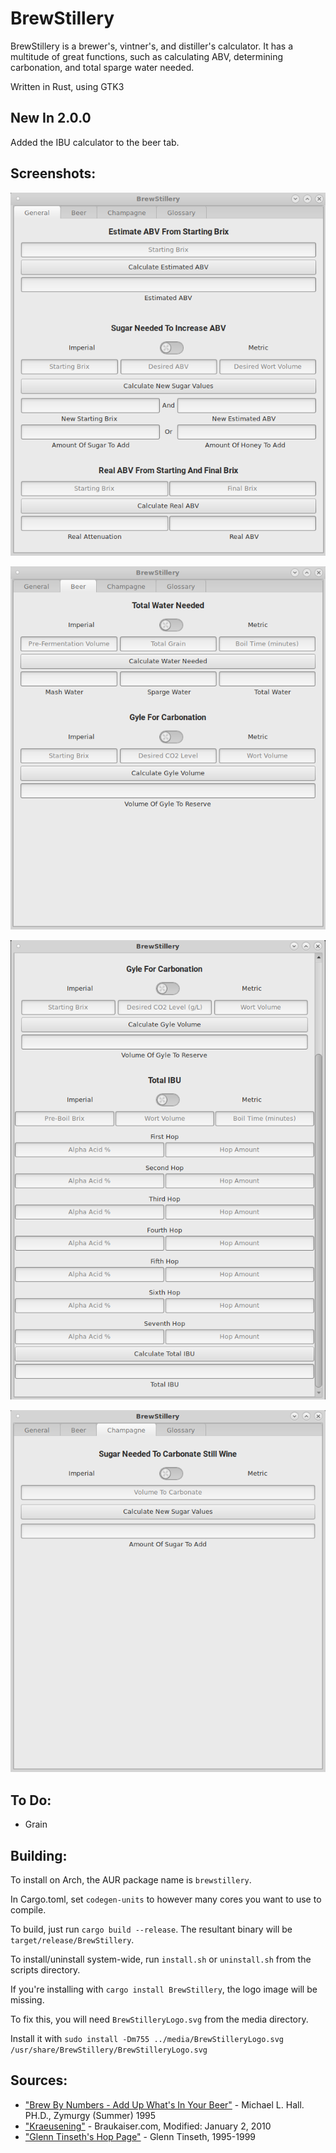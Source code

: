# BrewStillery
BrewStillery is a brewer's, vintner's, and distiller's calculator.
It has a multitude of great functions, such as calculating ABV, determining carbonation, and total sparge water needed.

Written in Rust, using GTK3

## New In 2.0.0
Added the IBU calculator to the beer tab.


## Screenshots:
![General Tab Screenshot](media/screenshots/BrewStilleryGeneralTab.png)

![Beer Tab Screenshot](media/screenshots/BrewStilleryBeerTab.png)

![Beer Tab IBU Screenshot](media/screenshots/BrewStilleryBeerIBU.png)

![Champagne Tab Screenshot](media/screenshots/BrewStilleryChampagneTab.png)


## To Do:
  * Grain


## Building:
  To install on Arch, the AUR package name is ```brewstillery```.

  In Cargo.toml, set ```codegen-units``` to however many cores you want to use to compile.

  To build, just run ```cargo build --release```. The resultant binary will be ```target/release/BrewStillery```.

  To install/uninstall system-wide, run ```install.sh``` or ```uninstall.sh``` from the scripts directory.

  If you're installing with ```cargo install BrewStillery```, the logo image will be missing.

  To fix this, you will need ```BrewStilleryLogo.svg``` from the media directory.

  Install it with ```sudo install -Dm755 ../media/BrewStilleryLogo.svg /usr/share/BrewStillery/BrewStilleryLogo.svg```


## Sources:
  * ["Brew By Numbers - Add Up What's In Your Beer"](https://www.homebrewersassociation.org/attachments/0000/2497/Math_in_Mash_SummerZym95.pdf) - Michael L. Hall. PH.D., Zymurgy (Summer) 1995
  * ["Kraeusening"](http://www.braukaiser.com/wiki/index.php?title=Kraeusening) - Braukaiser.com, Modified: January 2, 2010
  * ["Glenn Tinseth's Hop Page"](http://realbeer.com/hops/) - Glenn Tinseth, 1995-1999